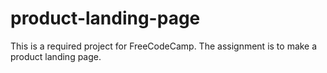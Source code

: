 # product-landing-page

This is a required project for FreeCodeCamp.  The assignment is to make a product landing page.
